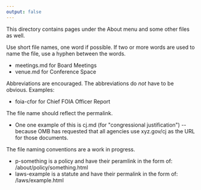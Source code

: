 ```yaml
---
output: false
---
```


This directory contains pages under the About menu and some other files as well.

Use short file names, one word if possible.  If two or more words are used to name the file, use a hyphen between the words.  
- meetings.md for Board Meetings
- venue.md for Conference Space

Abbreviations are encouraged.  The abbreviations do _not_ have to be obvious.  Examples:
- foia-cfor for Chief FOIA Officer Report

The file name should reflect the permalink.
- One one example of this is cj.md (for "congressional justification")
-- because OMB has requested that all agencies use xyz.gov/cj as the URL for those documents.

The file naming conventions are a work in progress.
- p-something is a policy and have their peramlink in the form of:  /about/policy/something.html
- laws-example is a statute and have their permalink in the form of:  /laws/example.html
